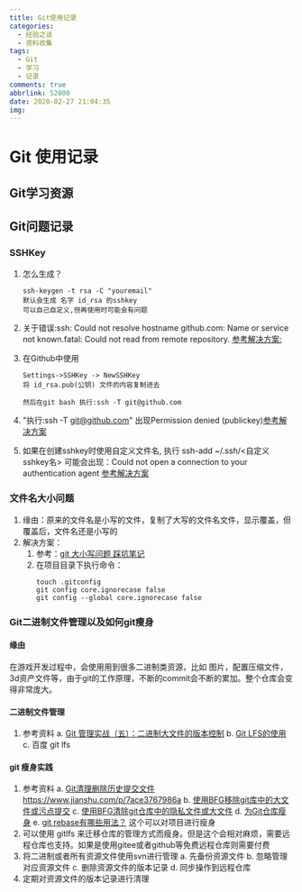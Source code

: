 ```yaml
---
title: Git使用记录
categories:
  - 经验之谈
  - 资料收集
tags:
  - Git
  - 学习
  - 记录
comments: true
abbrlink: 52800
date: 2020-02-27 21:04:35
img:
---
```

# Git 使用记录

## Git学习资源


## Git问题记录

### SSHKey
1. 怎么生成？
    ```
    ssh-keygen -t rsa -C "youremail"
    默认会生成 名字 id_rsa 的sshkey 
    可以自己自定义,但再使用时可能会有问题
    ```
2. 关于错误:ssh: Could not resolve hostname github.com: Name or service not known.fatal: Could not read from remote repository.
[参考解决方案:](https://www.cnblogs.com/niuniui/p/8783273.html)
3. 在Github中使用 
    ```
    Settings->SSHKey -> NewSSHKey
    将 id_rsa.pub(公钥) 文件的内容复制进去
    
    然后在git bash 执行:ssh -T git@github.com
    
    ```
4. "执行:ssh -T git@github.com" 出现Permission denied (publickey)[参考解决方案](https://www.cnblogs.com/lxwphp/p/7884700.html)

5. 如果在创建sshkey时使用自定义文件名, 执行 ssh-add ~/.ssh/<自定义sshkey名> 可能会出现：Could not open a connection to your authentication agent [参考解决方案](https://www.cnblogs.com/Security-Darren/p/4106328.html)

### 文件名大小问题
1. 缘由：原来的文件名是小写的文件，复制了大写的文件名文件，显示覆盖，但覆盖后，文件名还是小写的
2. 解决方案：
    1. 参考：[git 大小写问题 踩坑笔记](https://blog.csdn.net/u013707249/article/details/79135639)
    2. 在项目目录下执行命令：
        ```
        touch .gitconfig
        git config core.ignorecase false
        git config --global core.ignorecase false
        ```
### Git二进制文件管理以及如何git瘦身
#### 缘由
在游戏开发过程中，会使用用到很多二进制类资源，比如 图片，配置压缩文件，3d资产文件等，由于git的工作原理，不断的commit会不断的累加。整个仓库会变得非常庞大。
#### 二进制文件管理
1. 参考资料
  a. [Git 管理实战（五）：二进制大文件的版本控制](http://www.uml.org.cn/pzgl/201901233.asp)
  b. [Git LFS的使用](https://www.jianshu.com/p/493b81544f80)
  c. 百度 git lfs
#### git 瘦身实践
1. 参考资料
  a. [Git清理删除历史提交文件]()https://www.jianshu.com/p/7ace3767986a
  b. [使用BFG移除git库中的大文件或污点提交](https://www.awaimai.com/2202.html)
  c. [使用BFG清除git仓库中的隐私文件或大文件](https://www.cnblogs.com/huipengly/p/8424096.html)
  d. [为Git仓库瘦身](http://www.huamo.online/2017/11/22/%E4%B8%BAGit%E4%BB%93%E5%BA%93%E7%98%A6%E8%BA%AB/)
  e. [git rebase有哪些用法？](https://www.zhihu.com/question/25072850?sort=created) 这个可以对项目进行瘦身
2. 可以使用 gitlfs 来迁移仓库的管理方式而瘦身。但是这个会相对麻烦，需要远程仓库也支持。如果是使用gitee或者github等免费远程仓库则需要付费
3. 将二进制或者所有资源文件使用svn进行管理
  a. 先备份资源文件
  b. 忽略管理对应资源文件
  c. 删除资源文件的版本记录
  d. 同步操作到远程仓库
4. 定期对资源文件的版本记录进行清理
